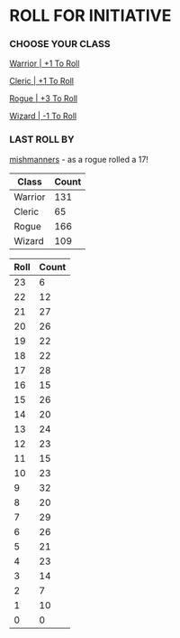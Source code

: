 # ROLL FOR INITIATIVE
### CHOOSE YOUR CLASS

[Warrior | +1 To Roll](https://github.com/benjaminsampica/benjaminsampica/issues/new?title=roll%7Cwarrior&body=Just+click+%27Submit+new+issue%27.)

[Cleric | +1 To Roll](https://github.com/benjaminsampica/benjaminsampica/issues/new?title=roll%7Ccleric&body=Just+click+%27Submit+new+issue%27.)

[Rogue | +3 To Roll](https://github.com/benjaminsampica/benjaminsampica/issues/new?title=roll%7Crogue&body=Just+click+%27Submit+new+issue%27.)

[Wizard | -1 To Roll](https://github.com/benjaminsampica/benjaminsampica/issues/new?title=roll%7Cwizard&body=Just+click+%27Submit+new+issue%27.)
### LAST ROLL BY
[mishmanners](https://www.github.com/mishmanners) - as a rogue rolled a 17!

|Class|Count|
|-|-|
|Warrior|131|
|Cleric|65|
|Rogue|166|
|Wizard|109|

|Roll|Count|
|-|-|
|23|6
|22|12
|21|27
|20|26
|19|22
|18|22
|17|28
|16|15
|15|26
|14|20
|13|24
|12|23
|11|15
|10|23
|9|32
|8|20
|7|29
|6|26
|5|21
|4|23
|3|14
|2|7
|1|10
|0|0
